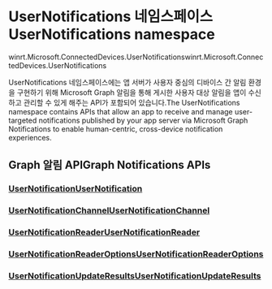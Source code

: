 # <a name="usernotifications-namespace"></a><span data-ttu-id="01659-101">UserNotifications 네임스페이스</span><span class="sxs-lookup"><span data-stu-id="01659-101">UserNotifications namespace</span></span>
<span data-ttu-id="01659-102">winrt.Microsoft.ConnectedDevices.UserNotifications</span><span class="sxs-lookup"><span data-stu-id="01659-102">winrt.Microsoft.ConnectedDevices.UserNotifications</span></span>

<span data-ttu-id="01659-103">UserNotifications 네임스페이스에는 앱 서버가 사용자 중심의 디바이스 간 알림 환경을 구현하기 위해 Microsoft Graph 알림을 통해 게시한 사용자 대상 알림을 앱이 수신하고 관리할 수 있게 해주는 API가 포함되어 있습니다.</span><span class="sxs-lookup"><span data-stu-id="01659-103">The UserNotifications namespace contains APIs that allow an app to receive and manage user-targeted notifications published by your app server via Microsoft Graph Notifications to enable human-centric, cross-device notification experiences.</span></span> 

## <a name="graph-notifications-apis"></a><span data-ttu-id="01659-104">Graph 알림 API</span><span class="sxs-lookup"><span data-stu-id="01659-104">Graph Notifications APIs</span></span>

### <a name="usernotificationusernotificationmd"></a>[<span data-ttu-id="01659-105">UserNotification</span><span class="sxs-lookup"><span data-stu-id="01659-105">UserNotification</span></span>](userNotification.md)
### <a name="usernotificationchannelusernotificationchannelmd"></a>[<span data-ttu-id="01659-106">UserNotificationChannel</span><span class="sxs-lookup"><span data-stu-id="01659-106">UserNotificationChannel</span></span>](userNotificationChannel.md)
### <a name="usernotificationreaderusernotificationreadermd"></a>[<span data-ttu-id="01659-107">UserNotificationReader</span><span class="sxs-lookup"><span data-stu-id="01659-107">UserNotificationReader</span></span>](userNotificationReader.md)
### <a name="usernotificationreaderoptionsusernotificationreaderoptionsmd"></a>[<span data-ttu-id="01659-108">UserNotificationReaderOptions</span><span class="sxs-lookup"><span data-stu-id="01659-108">UserNotificationReaderOptions</span></span>](userNotificationReaderOptions.md)
### <a name="usernotificationupdateresultsusernotificationupdateresultsmd"></a>[<span data-ttu-id="01659-109">UserNotificationUpdateResults</span><span class="sxs-lookup"><span data-stu-id="01659-109">UserNotificationUpdateResults</span></span>](userNotificationUpdateResults.md)
